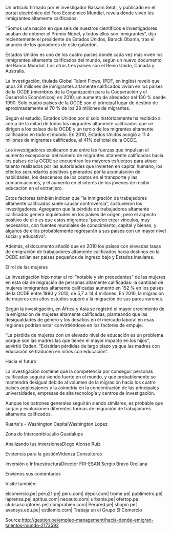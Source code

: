 Un artículo firmado por el investigador Bassam Sebti, y publicado en el portal electrónico del Foro Económico Mundial, revela dónde viven los inmigrantes altamente calificados.

“Somos una nación en que seis de nuestros científicos e investigadores acaban de obtener el Premio Nobel, y todos ellos son inmigrantes”, dijo recientemente el presidente de Estados Unidos, Barack Obama, tras el anuncio de los ganadores de este galardón.

Estados Unidos es uno de los cuatro países donde cada vez más viven los inmigrantes altamente calificados del mundo, según un nuevo documento del Banco Mundial. Los otros tres países son el Reino Unido, Canadá y Australia.

La investigación, titulada Global Talent Flows, (PDF, en inglés) reveló que unos 28 millones de inmigrantes altamente calificados vivían en los países de la OCDE (miembros de la Organización para la Cooperación y el Desarrollo Económicos) en 2010, un aumento de alrededor del 130 % desde 1990. Solo cuatro países de la OCDE son el principal lugar de destino de aproximadamente el 70 % de los 28 millones de migrantes.

Según el estudio, Estados Unidos por sí solo históricamente ha recibido a cerca de la mitad de todos los migrantes altamente calificados que se dirigen a los países de la OCDE y un tercio de los migrantes altamente calificados en todo el mundo. En 2010, Estados Unidos acogió a 11.4 millones de migrantes calificados, el 41% del total de la OCDE.

Los investigadores explicaron que entre las fuerzas que impulsan el aumento excepcional del número de migrantes altamente calificados hacia los países de la OCDE se encuentran los mayores esfuerzos para atraer talento realizados por las autoridades que invierten en capital humano, los efectos secundarios positivos generados por la acumulación de habilidades, los descensos de los costos en el transporte y las comunicaciones, y el aumento en el interés de los jóvenes de recibir educación en el extranjero.

Estos factores también indican que “la inmigración de trabajadores altamente calificados suele causar controversia”, sostuvieron los investigadores. Agregaron que la pérdida de trabajadores altamente calificados genera inquietudes en los países de origen, pero el aspecto positivo de ello es que estos migrantes “pueden crear vínculos, muy necesarios, con fuentes mundiales de conocimiento, capital y bienes, y algunos de ellos probablemente regresarán a sus países con un mayor nivel social y educativo”.

Además, el documento añadió que en 2010 los países con elevadas tasas de emigración de trabajadores altamente calificados hacia destinos en la OCDE solían ser países pequeños de ingreso bajo y Estados insulares.

El rol de las mujeres

La investigación hizo notar el rol “notable y sin precedentes” de las mujeres en esta ola de migración de personas altamente calificadas: la cantidad de mujeres inmigrantes altamente calificadas aumentó en 152 % en los países de la OCDE entre 1990 y 2010, de 5,7 a 14,4 millones. En 2010, la migración de mujeres con altos estudios superó a la migración de sus pares varones.

Según la investigación, en África y Asia se registró el mayor crecimiento de la emigración de mujeres altamente calificadas, planteando que las desigualdades de género y los desafíos en el mercado laboral en esas regiones podrían estar convirtiéndose en los factores de empuje.

“La pérdida de mujeres con un elevado nivel de educación es un problema porque son las madres las que tienen el mayor impacto en los hijos”, advirtió Ozden. “Existirían pérdidas de largo plazo ya que las madres con educación se traducen en niños con educación”.

Hacia el futuro

La investigación sostiene que la competencia por conseguir personas calificadas seguirá siendo fuerte en el mundo, y que probablemente se mantendrá desigual debido al volumen de la migración hacia los cuatro países anglosajones y la asimetría en la concentración de las principales universidades, empresas de alta tecnología y centros de investigación.

Aunque los patrones generales seguirán siendo similares, es probable que surjan y evolucionen diferentes formas de migración de trabajadores altamente calificados.

Ruarte's - Washington CapitalWashington Lopez

Zona de IntercambioJulio Guadalupe

Analizando tus inversionesDiego Alonso Ruiz

Evidencia para la gestiónVidenza Consultores

Inversión e InfraestructuraDirector FRI-ESAN Sergio Bravo Orellana

Envíenos sus comentarios


Visite también:

elcomercio.pe|
peru21.pe|
peru.com|
depor.com|
trome.pe|
publimetro.pe|
laprensa.pe|
aptitus.com|
neoauto.com|
urbania.pe|
ofertop.pe|
clubsuscriptores.pe|
comprabien.com|
Perured.pe|
shopin.pe|
avansys.edu.pe|
estilomio.com|
Trabaja en el Grupo El Comercio


Source:http://gestion.pe/empleo-management/hacia-donde-emigran-talentos-mundo-2173592
